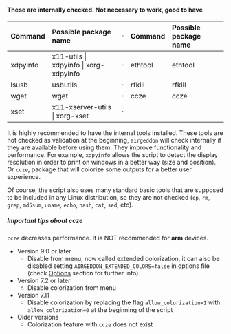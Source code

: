 #### These are internally checked. Not necessary to work, good to have

 Command     | Possible package name                  | &#8901; | Command     | Possible package name           
:------------|:---------------------------------------|:-------:|:------------|:--------------------------------
 xdpyinfo    | x11-utils \| xdpyinfo \| xorg-xdpyinfo | &#8901; | ethtool     | ethtool                         
 lsusb       | usbutils                               | &#8901; | rfkill      | rfkill                          
 wget        | wget                                   | &#8901; | ccze        | ccze                            
 xset        | x11-xserver-utils \| xorg-xset         | &#8901; |             |                                 

It is highly recommended to have the internal tools installed. These tools are not checked as validation at the  beginning, `airgeddon` will check internally if they are available before using them. They improve functionality and performance. For example, `xdpyinfo` allows the script to detect the display resolution in order to print on windows in a better way (size and position). Or `ccze`, package that will colorize some outputs for a better user experience.

Of course, the script also uses many standard basic tools that are supposed to be included in any Linux distribution, so they are not checked (`cp`, `rm`, `grep`, `md5sum`, `uname`, `echo`, `hash`, `cat`, `sed`, etc).

##### Important tips about ccze

`ccze` decreases performance. It is NOT recommended for **arm** devices.
  * Version 9.0 or later
    * Disable from menu, now called extended colorization, it can also be disabled setting `AIRGEDDON_EXTENDED_COLORS=false` in options file (check [Options] section for further info)
  * Version 7.2 or later
    * Disable colorization from menu
  * Version 7.11
    * Disable colorization by replacing the flag `allow_colorization=1` with `allow_colorization=0` at the beginning of the script
  * Older versions
    * Colorization feature with `ccze` does not exist

[Options]: https://github.com/v1s1t0r1sh3r3/airgeddon/wiki/Options